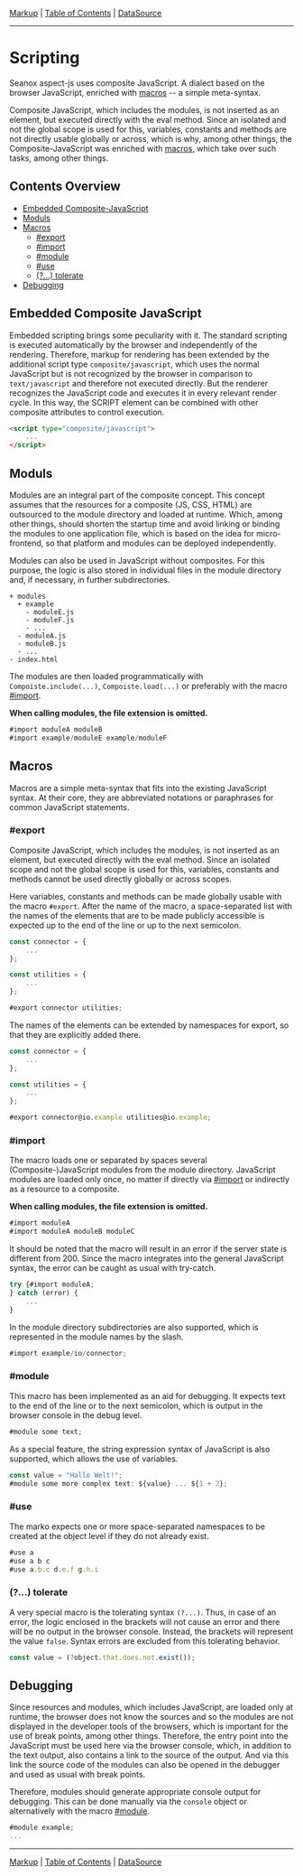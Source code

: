 [Markup](markup.md) | [Table of Contents](README.md#scripting) | [DataSource](datasource.md)
- - -

# Scripting

Seanox aspect-js uses composite JavaScript. A dialect based on the browser
JavaScript, enriched with [macros](#macros) -- a simple meta-syntax.

Composite JavaScript, which includes the modules, is not inserted as an element,
but executed directly with the eval method. Since an isolated and not the global
scope is used for this, variables, constants and methods are not directly usable
globally or across, which is why, among other things, the Composite-JavaScript
was enriched with [macros](#macros), which take over such tasks, among other
things.


## Contents Overview

* [Embedded Composite-JavaScript](#embedded-composite-javascript)
* [Moduls](#moduls)
* [Macros](#macros)
  * [#export](#export)
  * [#import](#import)
  * [#module](#module)
  * [#use](#use)
  * [(?...) tolerate](#-tolerate)
* [Debugging](#debugging)


## Embedded Composite JavaScript

Embedded scripting brings some peculiarity with it. The standard scripting is
executed automatically by the browser and independently of the rendering.
Therefore, markup for rendering has been extended by the additional script type
`composite/javascript`, which uses the normal JavaScript but is not recognized
by the browser in comparison to `text/javascript` and therefore not executed
directly. But the renderer recognizes the JavaScript code and executes it in
every relevant render cycle. In this way, the SCRIPT element can be combined
with other composite attributes to control execution.

```html
<script type="composite/javascript">
    ...
</script>
```


## Moduls

Modules are an integral part of the composite concept. This concept assumes that
the resources for a composite (JS, CSS, HTML) are outsourced to the module
directory and loaded at runtime. Which, among other things, should shorten the
startup time and avoid linking or binding the modules to one application file,
which is based on the idea for micro-frontend, so that platform and modules can
be deployed independently.

Modules can also be used in JavaScript without composites. For this purpose, the
logic is also stored in individual files in the module directory and, if
necessary, in further subdirectories.

```
+ modules
  + example
    - moduleE.js
    - moduleF.js
    - ...
  - moduleA.js
  - moduleB.js
  - ...
- index.html
```

The modules are then loaded programmatically with `Compoiste.include(...)`,
`Compoiste.load(...)` or preferably with the macro [#import](#import).

__When calling modules, the file extension is omitted.__

```javascript
#import moduleA moduleB
#import example/moduleE example/moduleF
```


## Macros

Macros are a simple meta-syntax that fits into the existing JavaScript syntax.
At their core, they are abbreviated notations or paraphrases for common
JavaScript statements.

### #export

Composite JavaScript, which includes the modules, is not inserted as an element,
but executed directly with the eval method. Since an isolated scope and not the
global scope is used for this, variables, constants and methods cannot be used
directly globally or across scopes.

Here variables, constants and methods can be made globally usable with the macro
`#export`. After the name of the macro, a space-separated list with the names of
the elements that are to be made publicly accessible is expected up to the end
of the line or up to the next semicolon.

```javascript
const connector = {
    ...
};

const utilities = {
    ...
};

#export connector utilities;
```

The names of the elements can be extended by namespaces for export, so that they
are explicitly added there.

```javascript
const connector = {
    ...
};

const utilities = {
    ...
};

#export connector@io.example utilities@io.example;
```

### #import

The macro loads one or separated by spaces several (Composite-)JavaScript
modules from the module directory. JavaScript modules are loaded only once, no
matter if directly via [#import](#import) or indirectly as a resource to a
composite.

__When calling modules, the file extension is omitted.__

```javascript
#import moduleA
#import moduleA moduleB moduleC
```

It should be noted that the macro will result in an error if the server state is
different from 200. Since the macro integrates into the general JavaScript
syntax, the error can be caught as usual with try-catch.

```javascript
try {#import moduleA;
} catch (error) {
    ...    
}    
```

In the module directory subdirectories are also supported, which is represented
in the module names by the slash.

```javascript
#import example/io/connector;
```


### #module

This macro has been implemented as an aid for debugging. It expects text to the
end of the line or to the next semicolon, which is output in the browser
console in the debug level.

```javascript
#module some text;
```

As a special feature, the string expression syntax of JavaScript is also
supported, which allows the use of variables.

```javascript
const value = "Hallo Welt!";
#module some more complex text: ${value} ... ${1 + 2};
```

### #use

The marko expects one or more space-separated namespaces to be created at the
object level if they do not already exist.

```javascript
#use a
#use a b c
#use a.b.c d.e.f g.h.i
```


### (?...) tolerate

A very special macro is the tolerating syntax `(?...)`. Thus, in case of an
error, the logic enclosed in the brackets will not cause an error and there will
be no output in the browser console. Instead, the brackets will represent the
value `false`. Syntax errors are excluded from this tolerating behavior.

```javascript
const value = (?object.that.does.not.exist());
```


## Debugging

Since resources and modules, which includes JavaScript, are loaded only at
runtime, the browser does not know the sources and so the modules are not
displayed in the developer tools of the browsers, which is important for the use
of break points, among other things. Therefore, the entry point into the
JavaScript must be used here via the browser console, which, in addition to the
text output, also contains a link to the source of the output. And via this link
the source code of the modules can also be opened in the debugger and used as
usual with break points.

Therefore, modules should generate appropriate console output for debugging.
This can be done manually via the `console` object or alternatively with the
macro [#module](#module).

```javascript
#module example;
...
```


- - -

[Markup](markup.md) | [Table of Contents](README.md#scripting) | [DataSource](datasource.md)
